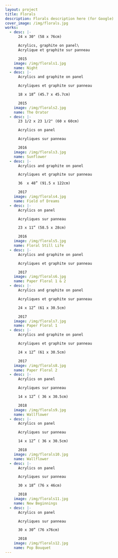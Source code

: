 ```yaml
---
layout: project
title: Florals
description: Florals description here (for Google)
cover_image: /img/florals.jpg
works:
  - desc: |-
      24 x 30" (58 x 76cm)

      Acrylics, graphite on panel\
      Acrylique et graphite sur panneau

      2015
    image: /img/florals1.jpg
    name: Night
  - desc: |-
      Acrylics and graphite on panel

      Acryliques et graphite sur panneau

      18 x 18” (45.7 x 45.7cm)

      2015
    image: /img/florals2.jpg
    name: The Orator
  - desc: |-
      23 1/2 x 23 1/2" (60 x 60cm)

      Acrylics on panel

      Acryliques sur panneau

      2016
    image: /img/florals3.jpg
    name: Sunflower
  - desc: |-
      Acrylics and graphite on panel

      Acryliques et graphite sur panneau

      36  x 48” (91.5 x 122cm)

      2017
    image: /img/florals4.jpg
    name: Field of Dreams
  - desc: |-
      Acrylics on panel

      Acryliques sur panneau

      23 x 11” (58.5 x 28cm)

      2016
    image: /img/florals5.jpg
    name: Floral Still Life
  - desc: |-
      Acrylics and graphite on panel

      Acryliques et graphite sur panneau

      2017
    image: /img/florals6.jpg
    name: Paper Floral 1 & 2
  - desc: |-
      Acrylics and graphite on panel

      Acryliques et graphite sur panneau

      24 x 12” (61 x 30.5cm)

      2017
    image: /img/florals7.jpg
    name: Paper Floral 1
  - desc: |-
      Acrylics and graphite on panel

      Acryliques et graphite sur panneau

      24 x 12” (61 x 30.5cm)

      2017
    image: /img/florals8.jpg
    name: Paper Floral 2
  - desc: |-
      Acrylics on panel

      Acryliques sur panneau

      14 x 12” ( 36 x 30.5cm)

      2018
    image: /img/florals9.jpg
    name: Wallflower
  - desc: |-
      Acrylics on panel

      Acryliques sur panneau

      14 x 12” ( 36 x 30.5cm)

      2018
    image: /img/florals10.jpg
    name: Wallflower
  - desc: |-
      Acrylics on panel

      Acryliques sur panneau

      30 x 18” (76 x 46cm)

      2018
    image: /img/florals11.jpg
    name: New Beginnings
  - desc: |-
      Acrylics on panel

      Acryliques sur panneau

      30 x 30” (76 x76cm)

      2018
    image: /img/florals12.jpg
    name: Pop Bouquet
---
```


